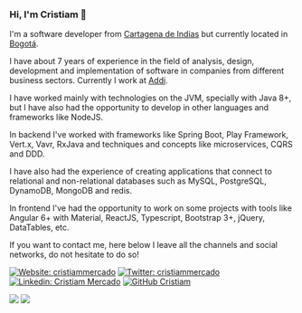 ### Hi, I'm Cristiam 👋


I'm a software developer from [Cartagena de Indias](https://en.wikipedia.org/wiki/Cartagena,_Colombia) but currently located in [Bogotá](https://en.wikipedia.org/wiki/Bogot%C3%A1).

I have about 7 years of experience in the field of analysis, design, development and implementation of software in companies from different business sectors. Currently I work at [Addi](https://co.addi.com/).

I have worked mainly with technologies on the JVM, specially with Java 8+, but I have also had the opportunity to develop in other languages and frameworks like NodeJS. 

In backend I've worked with frameworks like Spring Boot, Play Framework, Vert.x, Vavr, RxJava and techniques and concepts like microservices, CQRS and DDD.

I have also had the experience of creating applications that connect to relational and non-relational databases such as MySQL, PostgreSQL, DynamoDB, MongoDB and redis.

In frontend I've had the opportunity to work on some projects with tools like Angular 6+ with Material, ReactJS, Typescript, Bootstrap 3+, jQuery, DataTables, etc.

If you want to contact me, here below I leave all the channels and social networks, do not hesitate to do so!

[![Website: cristiammercado](https://img.shields.io/badge/Website-555555.svg?&style=flat-square&logo=Google-Chrome&logoColor=white&link=https://www.cristiammercado.com/)](https://www.cristiammercado.com/en) [![Twitter: cristiammercado](https://img.shields.io/twitter/follow/cristiammercado?color=0CA1F3&label=Twitter&logo=twitter&logoColor=white&style=flat-square)](https://twitter.com/cristiammercado) [![Linkedin: Cristiam Mercado](https://img.shields.io/badge/LinkedIn-779-blue?style=flat-square&logo=Linkedin&color=0C69BF&logoColor=white&link=https://www.linkedin.com/in/cristiammercado/)](https://linkedin.com/in/cristiammercado) [![GitHub Cristiam](https://img.shields.io/github/followers/cristiammercado?style=flat-square&logo=github&label=GitHub&color=e3e3e3)](https://github.com/cristiammercado)




![](https://komarev.com/ghpvc/?username=cristiammercado&color=fab400&style=flat-square)
![](https://hit.yhype.me/github/profile?user_id=4806666)